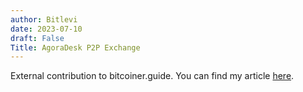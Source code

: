 ```yaml
---
author: Bitlevi
date: 2023-07-10
draft: False
Title: AgoraDesk P2P Exchange
---
```


External contribution to bitcoiner.guide. You can find my article [here](https://bitcoiner.guide/agora).
